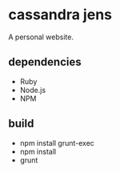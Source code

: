 cassandra jens
=======================

A personal website.

## dependencies
+ Ruby
+ Node.js
+ NPM

## build
+ npm install grunt-exec
+ npm install
+ grunt
